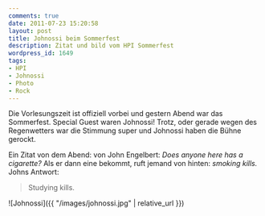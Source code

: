 ```yaml
---
comments: true
date: 2011-07-23 15:20:58
layout: post
title: Johnossi beim Sommerfest
description: Zitat und bild vom HPI Sommerfest
wordpress_id: 1649
tags:
- HPI
- Johnossi
- Photo
- Rock
---
```


Die Vorlesungszeit ist offiziell vorbei und gestern Abend war das Sommerfest. Special Guest waren Johnossi! Trotz, oder gerade wegen des Regenwetters war die Stimmung super und Johnossi haben die Bühne gerockt.

Ein Zitat von dem Abend: von John Engelbert: _Does anyone here has a cigarette?_ Als er dann eine bekommt, ruft jemand von hinten: _smoking kills._ Johns Antwort:

> Studying kills.

![Johnossi]({{ "/images/johnossi.jpg" | relative_url }})
